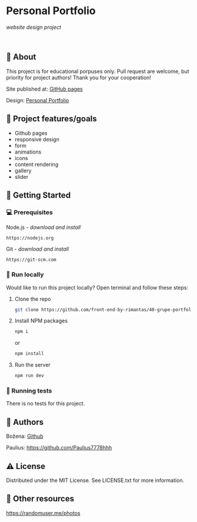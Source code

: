 # Personal Portfolio

_website design project_

<br>

## 🌟 About

This project is for educational porpuses only. Pull request are welcome, but priority for project authors! Thank you for your cooperation!

Site published at: [GitHub pages](https://front-end-by-rimantas.github.io/40-grupe-portfolio-personal/)

Design: [Personal Portfolio](https://preview.colorlib.com/theme/personal/)

## 🎯 Project features/goals

-   Github pages
-   responsive design
-   form
-   animations
-   icons
-   content rendering
-   gallery
-   slider

## 🧰 Getting Started

### 💻 Prerequisites

Node.js - _download and install_

```
https://nodejs.org
```

Git - _download and install_

```
https://git-scm.com
```

### 🏃 Run locally

Would like to run this project locally? Open terminal and follow these steps:

1. Clone the repo
    ```sh
    git clone https://github.com/front-end-by-rimantas/40-grupe-portfolio.git
    ```
2. Install NPM packages
    ```sh
    npm i
    ```
    or
    ```sh
    npm install
    ```
3. Run the server
    ```sh
    npm run dev
    ```

### 🧪 Running tests

There is no tests for this project.

## 🎅 Authors

Božena: [Github](https://github.com/bozenakr)

Paulius: https://github.com/Paulius7778hhh

## ⚠️ License

Distributed under the MIT License. See LICENSE.txt for more information.

## 🔗 Other resources

https://randomuser.me/photos
